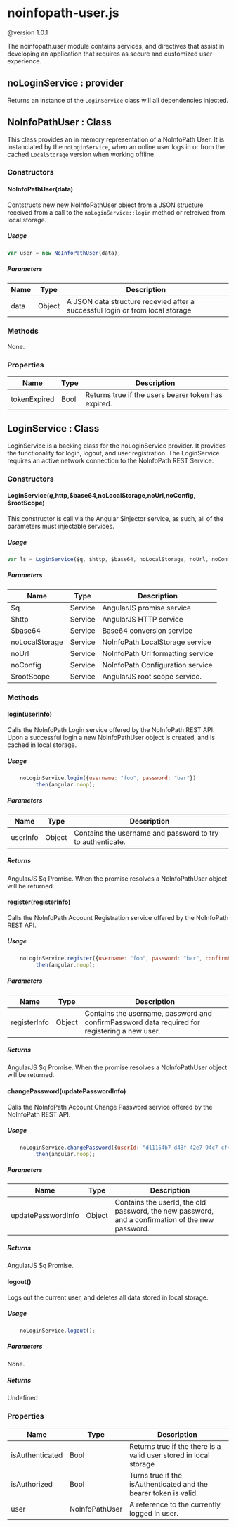 # noinfopath-user.js
@version 1.0.1


The noinfopath.user module contains services, and directives that assist in
developing an application that requires as secure and customized user
experience.


## noLoginService : provider

Returns an instance of the `LoginService` class will all dependencies
injected.

## NoInfoPathUser : Class

This class provides an in memory representation of a NoInfoPath User.
It is instanciated by the `noLoginService`, when an online user logs in
or from the cached `LocalStorage` version when working offline.

### Constructors

#### NoInfoPathUser(data)

Contstructs new new NoInfoPathUser object from a JSON structure received
from a call to the `noLoginService::login` method or retreived from
local storage.

##### Usage
```js
var user = new NoInfoPathUser(data);
```

##### Parameters

|Name|Type|Description|
|----|----|-----------|
|data|Object|A JSON data structure recevied after a successful login or from local storage|

### Methods
None.

### Properties
|Name|Type|Description|
|----|----|-----------|
|tokenExpired|Bool|Returns true if the users bearer token has expired.|


## LoginService : Class
LoginService is a backing class for the noLoginService provider. It provides the
functionality for login, logout, and user registration.  The LoginService
requires an active network connection to the NoInfoPath REST Service.

### Constructors

#### LoginService($q,$http,$base64,noLocalStorage,noUrl,noConfig, $rootScope)
This constructor is call via the Angular $injector service, as such, all
of the parameters must injectable services.

##### Usage
```js
var ls = LoginService($q, $http, $base64, noLocalStorage, noUrl, noConfig, $rootScope);
```

##### Parameters

|Name|Type|Description|
|----|----|-----------|
|$q|Service|AngularJS promise service|
|$http|Service|AngularJS HTTP service|
|$base64|Service|Base64 conversion service|
|noLocalStorage|Service|NoInfoPath LocalStorage service|
|noUrl|Service|NoInfoPath Url formatting service|
|noConfig|Service|NoInfoPath Configuration service|
|$rootScope|Service|AngularJS root scope service.|

### Methods

#### login(userInfo)
Calls the NoInfoPath Login service offered by the NoInfoPath REST API.
Upon a successful login a new NoInfoPathUser object is created, and
is cached in local storage.

##### Usage
```js
	noLoginService.login({username: "foo", password: "bar"})
		.then(angular.noop);
```
##### Parameters

|Name|Type|Description|
|----|----|-----------|
|userInfo|Object|Contains the username and password to try to authenticate.|

##### Returns
AngularJS $q Promise. When the promise resolves a NoInfoPathUser object
will be returned.

#### register(registerInfo)
Calls the NoInfoPath Account Registration service offered by the
NoInfoPath REST API.

##### Usage
```js
	noLoginService.register({username: "foo", password: "bar", confirmPassword: "bar"})
		.then(angular.noop);
```

##### Parameters

|Name|Type|Description|
|----|----|-----------|
|registerInfo|Object|Contains the username, password and confirmPassword data required for registering a new user.|

##### Returns
AngularJS $q Promise. When the promise resolves a NoInfoPathUser object
will be returned.

#### changePassword(updatePasswordInfo)
Calls the NoInfoPath Account Change Password service offered by the
NoInfoPath REST API.

##### Usage
```js
	noLoginService.changePassword({userId: "d11154b7-d48f-42e7-94c7-cf47e45e0d81", oldPassword: "hello", password: "bar", confirmPassword: "bar"})
		.then(angular.noop);
```
##### Parameters

|Name|Type|Description|
|----|----|-----------|
|updatePasswordInfo|Object|Contains the userId, the old password, the new password, and a confirmation of the new password. |

##### Returns
AngularJS $q Promise.

#### logout()
Logs out the current user, and deletes all data stored in local storage.

##### Usage
```js
	noLoginService.logout();
```
##### Parameters
None.

##### Returns
Undefined

### Properties
|Name|Type|Description|
|----|----|-----------|
|isAuthenticated|Bool|Returns true if the there is a valid user stored in local storage|
|isAuthorized|Bool|Turns true if the isAuthenticated and the bearer token is valid.|
|user|NoInfoPathUser|A reference to the currently logged in user.|


